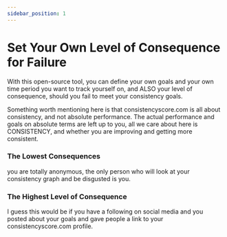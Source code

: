 ```yaml
---
sidebar_position: 1
---
```


# Set Your Own Level of Consequence for Failure

With this open-source tool, you can define your own goals and your own time period you want to track yourself on, 
and ALSO your level of consequence, should you fail to meet your consistency goals. 

Something worth mentioning here is that consistencyscore.com is all about consistency, and not absolute performance. 
The actual performance and goals on absolute terms are left up to you, all we care about here is CONSISTENCY, and whether 
you are improving and getting more consistent. 

### The Lowest Consequences 
you are totally anonymous, the only person who will look at your consistency graph and be disgusted is you. 

### The Highest Level of Consequence
I guess this would be if you have a following on social media and you posted about your goals and gave people a link 
to your consistencyscore.com profile. 

